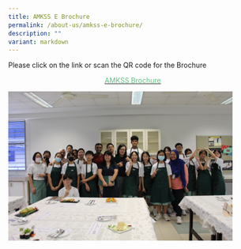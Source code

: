 ```yaml
---
title: AMKSS E Brochure
permalink: /about-us/amkss-e-brochure/
description: ""
variant: markdown
---
```

Please click on the link or scan the QR code for the Brochure

<p style="text-align:center;"><a href="/files/2024_AMKSS_Brochure.pdf"><font color="#62C183">AMKSS Brochure</font></a></p>

<style>  
img {  
  display: block;  
  margin-left: auto;  
  margin-right: auto;  
}  
</style>
<img src="/images/fsbb%20photo%202023.JPG" alt="AMKSS Brochure" style="width:90%;">  